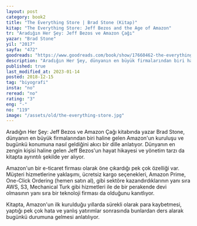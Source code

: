```yaml
---
layout: post  
category: book2  
title: "The Everything Store | Brad Stone (Kitap)"  
kitap: "The Everything Store: Jeff Bezos and the Age of Amazon"  
tr: "Aradığın Her Şey: Jeff Bezos ve Amazon Çağı"  
yazar: "Brad Stone"  
yil: "2017"  
sayfa: "472"  
goodreads: "https://www.goodreads.com/book/show/17660462-the-everything-store"
description: "Aradığın Her Şey, dünyanın en büyük firmalarından biri haline gelen Amazon'un kuruluşunu ve bugünkü konumuna nasıl geldiğini anlatıyor."
published: true
last_modified_at: 2023-01-14
posted: 2018-12-15
tag: "biyografi"
insta: "no"
reread: "no"
rating: "3"
eng: "-"
no: "119"
image: "/assets/old/the-everything-store.jpg"
---
```


Aradığın Her Şey: Jeff Bezos ve Amazon Çağı kitabında yazar Brad Stone, dünyanın en büyük firmalarından biri haline gelen Amazon'un kuruluşu ve bugünkü konumuna nasıl geldiğini akıcı bir dille anlatıyor. Dünyanın en zengin kişisi haline gelen Jeff Bezos'un hayat hikayesi ve yönetim tarzı da kitapta ayrıntılı şekilde yer alıyor.  
  
Amazon'un bir e-ticaret firması olarak öne çıkardığı pek çok özelliği var. Müşteri hizmetlerine yaklaşımı, ücretsiz kargo seçenekleri, Amazon Prime, One-Click Ordering (hemen satın al), gibi sektöre kazandırdıklarının yanı sıra AWS, S3, Mechanical Turk gibi hizmetleri ile de bir perakende devi olmasının yanı sıra bir teknoloji firması da olduğunu kanıtlıyor.  
  
Kitapta, Amazon'un ilk kurulduğu yıllarda sürekli olarak para kaybetmesi, yaptığı pek çok hata ve yanlış yatırımlar sonrasında bunlardan ders alarak bugünkü durumuna gelmesi anlatılıyor.  
 
